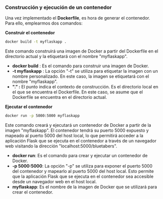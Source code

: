 ### Construcción y ejecución de un contenedor

Una vez implementado el **********Dockerfile**********, es hora de generar el contenedor. Para ello, emplearmos dos comandos:

********************************************Construir el contenedor********************************************

```bash
docker build -t myflaskapp .
```

Este comando construirá una imagen de Docker a partir del Dockerfile en el directorio actual y la etiquetará con el nombre "myflaskapp". 

- **docker build** : Es el comando para construir una imagen de Docker.
- **-t myflaskapp** : La opción "-t" se utiliza para etiquetar la imagen con un nombre personalizado. En este caso, la imagen se etiquetará con el nombre "myflaskapp".
- **".” :** El punto indica el contexto de construcción. Es el directorio local en el que se encuentra el Dockerfile. En este caso, se asume que el Dockerfile se encuentra en el directorio actual.

********************************************Ejecutar el contenedor********************************************

```bash
docker run -p 5000:5000 myflaskapp
```

Este comando creará y ejecutará un contenedor de Docker a partir de la imagen "myflaskapp". El contenedor tendrá su puerto 5000 expuesto y mapeado al puerto 5000 del host local, lo que permitirá acceder a la aplicación Flask que se ejecuta en el contenedor a través de un navegador web visitando la dirección "localhost:5000/bluetabers".

- **docker run**: Es el comando para crear y ejecutar un contenedor de Docker.
- **-p 5000:5000**: La opción "-p" se utiliza para exponer el puerto 5000 del contenedor y mapearlo al puerto 5000 del host local. Esto permite que la aplicación Flask que se ejecuta en el contenedor sea accesible desde un navegador web en el host local.
- **myflaskapp**: Es el nombre de la imagen de Docker que se utilizará para crear el contenedor.
